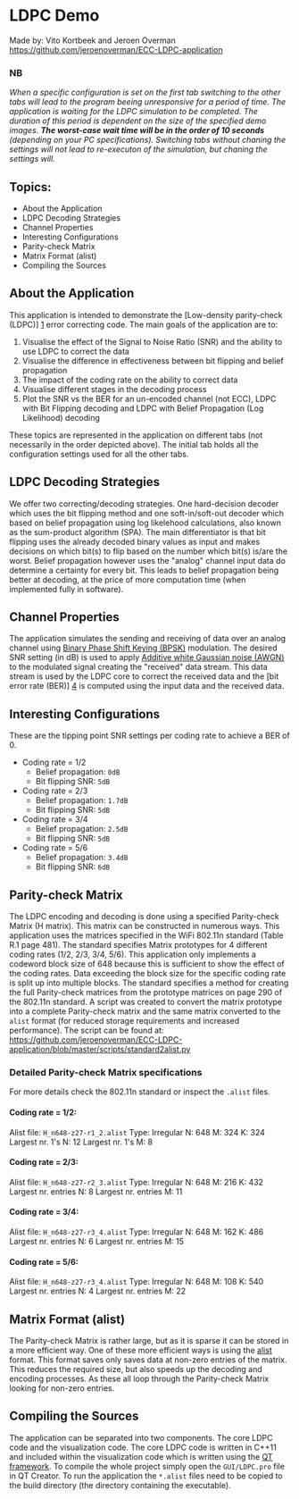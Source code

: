 # LDPC Demo
Made by: Vito Kortbeek and Jeroen Overman
https://github.com/jeroenoverman/ECC-LDPC-application

### NB
_When a specific configuration is set on the first tab switching to the other tabs will lead to the program beeing unresponsive for a period of time. The application is waiting for the LDPC simulation to be completed. The duration of this period is dependent on the size of the specified demo images. **The worst-case wait time will be in the order of 10 seconds** (depending on your PC specifications). Switching tabs without chaning the settings will not lead to re-executon of the simulation, but chaning the settings will._

## Topics:
* About the Application
* LDPC Decoding Strategies
* Channel Properties
* Interesting Configurations
* Parity-check Matrix
* Matrix Format (alist)
* Compiling the Sources

## About the Application
This application is intended to demonstrate the [Low-density parity-check (LDPC)] [1] error correcting code.
The main goals of the application are to:
1. Visualise the effect of the Signal to Noise Ratio (SNR) and the ability to use LDPC to correct the data
2. Visualise the difference in effectiveness between bit flipping and belief propagation
3. The impact of the coding rate on the ability to correct data
4. Visualise different stages in the decoding process
5. Plot the SNR vs the BER for an un-encoded channel (not ECC), LDPC with Bit Flipping decoding and LDPC with Belief Propagation (Log Likelihood) decoding

These topics are represented in the application on different tabs (not necessarily in the order depicted above). The initial tab holds all the configuration settings used for all the other tabs.

## LDPC Decoding Strategies
We offer two correcting/decoding strategies. One hard-decision decoder which uses the bit flipping method and one soft-in/soft-out decoder which based on belief propagation using log likelehood calculations, also known as the sum-product algorithm (SPA).
The main differentiator is that bit flipping uses the already decoded binary values as input and makes decisions on which bit(s) to flip based on the number which bit(s) is/are the worst. Belief propagation however uses the "analog" channel input data do determine a certainty for every bit. This leads to belief propagation being better at decoding, at the price of more computation time (when implemented fully in software).

## Channel Properties
The application simulates the sending and receiving of data over an analog channel using [Binary Phase Shift Keying (BPSK)][2] modulation. The desired SNR setting (in dB) is used to apply [Additive white Gaussian noise (AWGN)][3] to the modulated signal creating the "received" data stream. This data stream is used by the LDPC core to correct the received data and the [bit error rate (BER)] [4] is computed using the input data and the received data.

## Interesting Configurations
These are the tipping point SNR settings per coding rate to achieve a BER of 0.
- Coding rate = 1/2
    * Belief propagation: `0dB`
    * Bit flipping SNR: `5dB`
- Coding rate = 2/3
    * Belief propagation: `1.7dB`
    * Bit flipping SNR: `5dB`
- Coding rate = 3/4
    * Belief propagation: `2.5dB`
    * Bit flipping SNR: `5dB`
- Coding rate = 5/6
    * Belief propagation: `3.4dB`
    * Bit flipping SNR: `6dB`

## Parity-check Matrix
The LDPC encoding and decoding is done using a specified Parity-check Matrix (H matrix). This matrix can be constructed in numerous ways. This application uses the matrices specified in the WiFi 802.11n standard (Table R.1 page 481).
The standard specifies Matrix prototypes for 4 different coding rates (1/2, 2/3, 3/4, 5/6). This application only implements a codeword block size of 648 because this is sufficient to show the effect of the coding rates. Data exceeding the block size for the specific coding rate is split up into multiple blocks.
The standard specifies a method for creating the full Parity-check matrices from the prototype matrices on page 290 of the 802.11n standard. A script was created to convert the matrix prototype into a complete Parity-check matrix and the same matrix converted to the `alist` format (for reduced storage requirements and increased performance).
The script can be found at: https://github.com/jeroenoverman/ECC-LDPC-application/blob/master/scripts/standard2alist.py

### Detailed Parity-check Matrix specifications
For more details check the 802.11n standard or inspect the `.alist` files.
#### Coding rate = 1/2:
Alist file: `H_n648-z27-r1_2.alist`
Type: Irregular
N: 648
M: 324
K: 324
Largest nr. 1's N: 12
Largest nr. 1's M: 8

#### Coding rate = 2/3:
Alist file: `H_n648-z27-r2_3.alist`
Type: Irregular
N: 648
M: 216
K: 432
Largest nr. entries N: 8
Largest nr. entries M: 11

#### Coding rate = 3/4:
Alist file: `H_n648-z27-r3_4.alist`
Type: Irregular
N: 648
M: 162
K: 486
Largest nr. entries N: 6
Largest nr. entries M: 15

#### Coding rate = 5/6:
Alist file: `H_n648-z27-r3_4.alist`
Type: Irregular
N: 648
M: 108
K: 540
Largest nr. entries N: 4
Largest nr. entries M: 22

## Matrix Format (alist)
The Parity-check Matrix is rather large, but as it is sparse it can be stored in a more efficient way. One of these more efficient ways is using the [alist][5] format. This format saves only saves data at non-zero entries of the matrix. This reduces the required size, but also speeds up the decoding and encoding processes. As these all loop through the Parity-check Matrix looking for non-zero entries.

## Compiling the Sources
The application can be separated into two components. The core LDPC code and the visualization code.
The core LDPC code is written in C++11 and included within the visualization code which is written using the [QT framework][6].
To compile the whole project simply open the `GUI/LDPC.pro` file in QT Creator. To run the application the `*.alist` files need to be copied to the build directory (the directory containing the executable).

[1]: https://en.wikipedia.org/wiki/Low-density_parity-check_code
[2]: https://en.wikipedia.org/wiki/Phase-shift_keying
[3]: https://en.wikipedia.org/wiki/Additive_white_Gaussian_noise
[4]: https://en.wikipedia.org/wiki/Bit_error_rate
[5]: http://www.inference.org.uk/mackay/codes/alist.html
[6]: https://www.qt.io/
